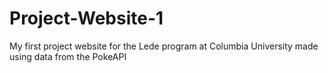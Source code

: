 # Project-Website-1
 My first project website  for the Lede program at Columbia University made using data from the PokeAPI
